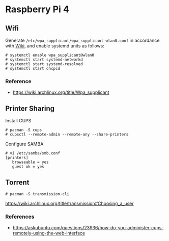 # Raspberry Pi 4

## Wifi

Generate `/etc/wpa_supplicant/wpa_supplicant-wlan0.conf` in accordance with [Wiki](https://wiki.archlinux.org/title/Wpa_supplicant), and enable systemd units as follows:
```
# systemctl enable wpa_supplicant@wlan0
# systemctl start systemd-networkd
# systemctl start systemd-resolved
# systemctl start dhcpcd
```


### Reference
- https://wiki.archlinux.org/title/Wpa_supplicant


## Printer Sharing

Install CUPS
```
# pacman -S cups
# cupsctl --remote-admin --remote-any --share-printers
```

Configure SAMBA
```
# vi /etc/samba/smb.conf
[printers]
   browseable = yes
   guest ok = yes
```


## Torrent
```
# pacman -S transmission-cli
```
https://wiki.archlinux.org/title/transmission#Choosing_a_user


### References
- https://askubuntu.com/questions/23936/how-do-you-administer-cups-remotely-using-the-web-interface
